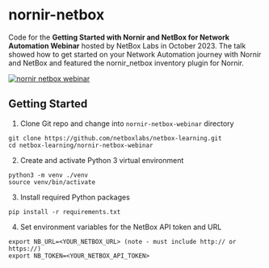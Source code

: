 # nornir-netbox

Code for the **Getting Started with Nornir and NetBox for Network Automation Webinar** hosted by NetBox Labs in October 2023. The talk showed how to get started on your Network Automation journey with Nornir and NetBox and featured the nornir_netbox inventory plugin for Nornir.

[![nornir netbox webinar](https://img.youtube.com/vi/9kwfFgSwLNQ/0.jpg)](https://www.youtube.com/watch?v=9kwfFgSwLNQ)

## Getting Started

1. Clone Git repo and change into `nornir-netbox-webinar` directory
```
git clone https://github.com/netboxlabs/netbox-learning.git
cd netbox-learning/nornir-netbox-webinar
```
2. Create and activate Python 3 virtual environment
```
python3 -m venv ./venv
source venv/bin/activate
```
3. Install required Python packages
```
pip install -r requirements.txt
```
4. Set environment variables for the NetBox API token and URL
```
export NB_URL=<YOUR_NETBOX_URL> (note - must include http:// or https://) 
export NB_TOKEN=<YOUR_NETBOX_API_TOKEN>
```
